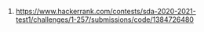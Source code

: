 1. https://www.hackerrank.com/contests/sda-2020-2021-test1/challenges/1-257/submissions/code/1384726480

